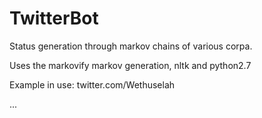 # TwitterBot
Status generation through markov chains of various corpa.

Uses the markovify markov generation, nltk and python2.7

Example in use: twitter.com/Wethuselah


...
